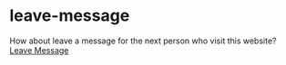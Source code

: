 # leave-message

How about leave a message for the next person who visit this website? [Leave Message](http://leave-message.herokuapp.com/)
